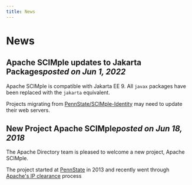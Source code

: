 ```yaml
---
title: News
---
```


# News

<h2 class="news">Apache SCIMple updates to Jakarta Packages<em>posted on Jun 1, 2022</em></h2>

Apache SCIMple is compatible with Jakarta EE 9. All `javax` packages have been replaced with the `jakarta` equivalent.

Projects migrating from [PennState/SCIMple-Identity](https://github.com/PennState/SCIMple-Identity/) may need to update their web servers.

<h2 class="news">New Project Apache SCIMple<em>posted on Jun 18, 2018</em></h2>

The Apache Directory team is pleased to welcome a new project, Apache SCIMple.

The project started at [PennState](https://github.com/PennState/SCIMple-Identity) in 2013 and recently went through [Apache's IP clearance](https://incubator.apache.org/ip-clearance/directory-scimple.html) process
